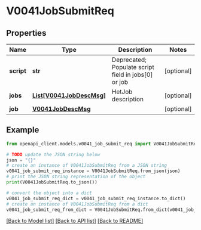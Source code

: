# V0041JobSubmitReq


## Properties

Name | Type | Description | Notes
------------ | ------------- | ------------- | -------------
**script** | **str** | Deprecated; Populate script field in jobs[0] or job | [optional] 
**jobs** | [**List[V0041JobDescMsg]**](V0041JobDescMsg.md) | HetJob description | [optional] 
**job** | [**V0041JobDescMsg**](V0041JobDescMsg.md) |  | [optional] 

## Example

```python
from openapi_client.models.v0041_job_submit_req import V0041JobSubmitReq

# TODO update the JSON string below
json = "{}"
# create an instance of V0041JobSubmitReq from a JSON string
v0041_job_submit_req_instance = V0041JobSubmitReq.from_json(json)
# print the JSON string representation of the object
print(V0041JobSubmitReq.to_json())

# convert the object into a dict
v0041_job_submit_req_dict = v0041_job_submit_req_instance.to_dict()
# create an instance of V0041JobSubmitReq from a dict
v0041_job_submit_req_from_dict = V0041JobSubmitReq.from_dict(v0041_job_submit_req_dict)
```
[[Back to Model list]](../README.md#documentation-for-models) [[Back to API list]](../README.md#documentation-for-api-endpoints) [[Back to README]](../README.md)


